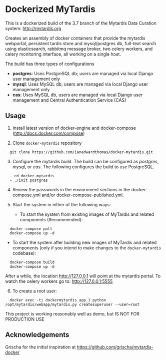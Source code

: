 Dockerized MyTardis
===================

This is a dockerized build of the 3.7 branch of the Mytardis Data Curation system: http://mytardis.org

Creates an assembly of docker containers that provide the mytardis webportal, persistent tardis store and mysql/postgres db, full-text search using elasticsearch, rabbitmq message broker, two celery workers, and celery monitoring interface, all working on a single host.

The build has three types of configurations
- **postgres**: Uses PostgreSQL db; users are managed via local Django user management only
- **mysql**: Uses MySQL db; users are managed via local Django user management only
- **cas**: Uses MySQL db, users are managed via local Django user management and Central Authentication Service (CAS)


Usage
-----

1. Install latest version of docker-engine and docker-compose (http://docs.docker.com/compose)

2. Clone `docker-mytardis` repository
  ```
    git clone https://github.com/ianedwardthomas/docker-mytardis.git
  ```

3. Configure the mytardis build. The build can be configured as *postgres*, *mysql*, or *cas*. The following configures the build to use PostgreSQL.
  ```
    - cd docker-mytardis
    - ./init postgres
  ```

4. Review the passwords in the enviornment sections in the docker-compose.yml and/or docker-compose-published.yml.

5. Start the system in either of the following ways:
   - To start the system from existing images of MyTardis and related components (Recommended):
  ```
    docker-compose pull
    docker-compose up -d
  ```

  - To start the system after building new images of MyTardis and related components (only if you intend to make changes to the `docker-mytardis` codebase):
  ```
    docker-compose build
    docker-compose up -d

  ```

  After a while, the location http://127.0.0.1 will point at the mytardis portal. To watch the celery workers go to: http://127.0.0.1:5555

6. To create a root user:

```  
  docker exec -ti dockermytardis_app_1 python /opt/mytardis/webapp/mytardis.py createsuperuser --user=root
```

This project is working reasonably well as demo, but IS NOT FOR PRODUCTION USE


Acknowledgements
----------------

Grischa for the initial inspiration at https://github.com/grischa/mytardis-docker
